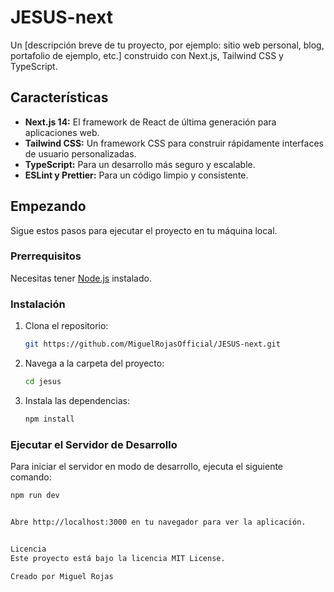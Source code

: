 # JESUS-next

Un [descripción breve de tu proyecto, por ejemplo: sitio web personal, blog, portafolio de ejemplo, etc.] construido con Next.js, Tailwind CSS y TypeScript.

## Características

* **Next.js 14:** El framework de React de última generación para aplicaciones web.
* **Tailwind CSS:** Un framework CSS para construir rápidamente interfaces de usuario personalizadas.
* **TypeScript:** Para un desarrollo más seguro y escalable.
* **ESLint y Prettier:** Para un código limpio y consistente.

## Empezando

Sigue estos pasos para ejecutar el proyecto en tu máquina local.

### Prerrequisitos

Necesitas tener [Node.js](https://nodejs.org/en/) instalado.

### Instalación

1.  Clona el repositorio:

    ```bash
    git https://github.com/MiguelRojasOfficial/JESUS-next.git
    ```

2.  Navega a la carpeta del proyecto:

    ```bash
    cd jesus
    ```

3.  Instala las dependencias:

    ```bash
    npm install
    ```

### Ejecutar el Servidor de Desarrollo

Para iniciar el servidor en modo de desarrollo, ejecuta el siguiente comando:

```bash
npm run dev


Abre http://localhost:3000 en tu navegador para ver la aplicación.


Licencia
Este proyecto está bajo la licencia MIT License.

Creado por Miguel Rojas

